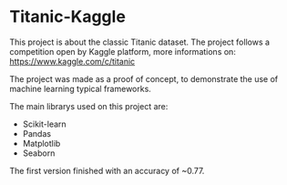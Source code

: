 # Titanic-Kaggle
This project is about the classic Titanic dataset. The project follows a competition open by Kaggle platform, more informations on: https://www.kaggle.com/c/titanic

The project was made as a proof of concept, to demonstrate the use of machine learning typical frameworks.

The main librarys used on this project are:
 - Scikit-learn
 - Pandas
 - Matplotlib
 - Seaborn

The first version finished with an accuracy of ~0.77.

